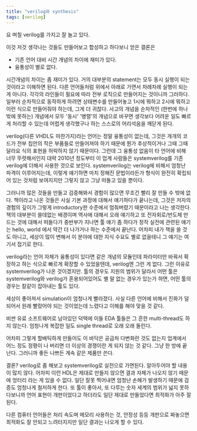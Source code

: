 ```yaml
---
title: "verilog와 synthesis"
tags: [verilog]
---
```


요 며칠 verilog를 가지고 잘 놀고 있다. 

이것 저것 생각나는 것들도 만들어보고 합성하고 하다보니 얻은 결론은
- 기존 언어 대비 시간 개념의 차이에 재미가 있다.
- 융통성이 별로 없다.

시간개념의 차이는 좀 재미가 있다. 거의 대부분의 statement는 모두 동시 실행이 되는 것이라고 이해하면 된다. 다른 언어들처럼 위에서 아래로 가면서 차례차례 실행이 되는 게 아니다. 각각의 라인들이 필요에 따라 전부 로직으로 만들어지는 것이니까 그러하다. 일부러 순차적으로 동작하게 하려면 상태변수를 만들어놓고 1시에 뭐하고 2시에 뭐하고 이런 식으로 만들어줘야 하는데, 그게 더 귀찮다. 사고의 개념을 순차적인 (한번에 하나밖에 못하는) 개념에서 모두 '동시' '병렬'의 개념으로 바꾸면 생각보다 어려운 일도 빠르게 처리할 수 있는데 어렵게 생각했구나 하는 스스로의 어리석음을 깨닫게 된다.

verilog(다른 VHDL도 마찬가지)라는 언어는 정말 융통성이 없는데, 그것은 개개의 코드가 전부 칩안의 작은 부품들로 만들어져야 하기 때문에 뭔가 추상적이거나 그때 그때 달라요 식의 표현을 허락하지 않기 때문이다. 그런데 그 융통성 없음이 타 언어에 비해 너무 뚜렷해서인지 대략 2010년 정도부터 이 업계 사람들은 systemverilog를 기존 verilog에 더해서 사용한 것으로 보인다. systemverilog는 verilog에 비해서 엄청난 파격이 이루어지는데, 이렇게 얘기하면 마치 정해진 문법이라든가 형식이 완전히 확립되어 있는 것처럼 보여지지만 그렇지 않고 그냥 떠돌고 있을 뿐이다. 

그러니까 많은 것들을 만들고 검증해봐서 경험이 많으면 무조건 빨리 잘 만들 수 밖에 없다. 책이라고 나온 것들은 사실 기본 과정에 대해서 얘기하다가 끝나는데, 그것은 저자의 경험의 깊이가 그렇게 introductory한 수준에서 멈춰버렸기 때문이라고 나는 생각한다. 책의 대부분이 쓸데없는 배경이며 역사에 대해서 오래 얘기하고 또 전자회로/반도체 만드는 것에 대해서 떠들다가 중반부가 지나면 툴 얘기 좀 하다가 정작 실전에 관련된 얘기는 hello, world 에서 약간 더 나가거나 하는 수준에서 끝난다. 어차피 내가 책을 쓸 것도 아니고, 세상이 많이 변해서 이 분야에 대한 지식 수요도 별로 없을테니 그 얘기는 여기서 접기로 한다.

verilog라는 언어 자체가 융통성이 있다면 같은 개념의 모듈인데 파라미터만 바꿔서 확장하고 하는 식으로 빠르게 확장할 수 있었을텐데, verilog엔 그런 게 없다. 그런 이유로 systemverilog가 나온 것이겠지만. 툴의 경우도 지원의 범위가 달라서 어떤 툴은 systemverilog와 verilog가 혼용되어있어도 별 말 없는 경우가 있는가 하면, 어떤 툴의 경우는 칼같이 잡아내는 툴도 있다. 

세상이 좋아져서 simulation이 엄청나게 빨라졌다. 사실 다른 언어에 비해서 진화가 덜 되어서 원래 빨랐어야 되는 것이었는데 느렸다고 이해를 해야 맞을 것 같다.

비싼 유료 소프트웨어로 남아있던 덕택에 이들 EDA 툴들은 그 흔한 multi-thread도 하지 않는다. 엄청나게 복잡한 일도 single thread로 오래 오래 돌린다. 

어차피 그렇게 할배틱하게 만들어도 이 바닥은 공급처 다변화란 것도 없는지 업계에서 어느 정도 정평이 나 버리면 더 이상의 경쟁이란 게 되지 않는 것 같다. 그냥 한 방에 끝난다. 그러니까 좋든 나쁘든 계속 같은 제품만 쓴다.

결론? verilog로 좀 해보고 systemverilog로 실전으로 가면된다. 알아두어야 할 내용이 많지 않다. 어차피 이런 HDL은 제대로 만들지 않으면 결과 자체가 나오지 않기 때문에 엉터리 라는 게 있을 수 없다. 일단 잘못 찍어내면 엄청난 손해가 발생하기 때문에 검증도 엄청나게 철저하게 한다. 또 툴이 좋아서, 또 다루는 숫자 세계의 범위가 넓지 못하다보니까 언어 표현이 개판이었다고 하더라도 일단 제대로 만들었다면 최적화가 아주 잘된다. 

다른 컴퓨터 언어들은 처리 속도며 메모리 사용하는 것, 안정성 등등 개판으로 짜놓으면 최적화도 잘 안되고 느려터지지만 일단 결과는 나오게 할 수 있다.